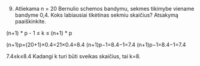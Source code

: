 9. Atliekama n = 20 Bernulio schemos bandymu, sekmes tikimybe viename bandyme 0,4.
Koks labiausiai tikėtinas sekmiu skaičius? Atsakymą paaiškinkite.

(n+1) * p - 1 ≤ k ≤ (n+1) * p

(n+1)p=(20+1)×0.4=21×0.4=8.4
(n+1)p−1=8.4−1=7.4
(n+1)p−1=8.4−1=7.4

7.4≤k≤8.4
Kadangi k turi būti sveikas skaičius, tai k=8.